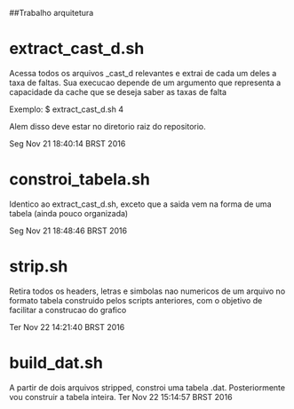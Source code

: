 ##Trabalho arquitetura

# extract\_cast\_d.sh
Acessa todos os arquivos \_cast\_d relevantes e extrai de cada um deles a taxa de faltas. Sua execucao depende de um argumento que representa a capacidade da cache que se deseja saber as taxas de falta

Exemplo:
$ extract\_cast\_d.sh 4

Alem disso deve estar no diretorio raiz do repositorio.

Seg Nov 21 18:40:14 BRST 2016

# constroi\_tabela.sh

Identico ao extract\_cast\_d.sh, exceto que a saida vem na forma de uma tabela (ainda pouco organizada)

Seg Nov 21 18:48:46 BRST 2016

# strip.sh

Retira todos os headers, letras e simbolas nao numericos de um arquivo no formato tabela construido pelos scripts anteriores, com o objetivo de facilitar a construcao do grafico


Ter Nov 22 14:21:40 BRST 2016

# build\_dat.sh

A partir de dois arquivos stripped, constroi uma tabela .dat. Posteriormente vou construir a tabela inteira.
Ter Nov 22 15:14:57 BRST 2016
